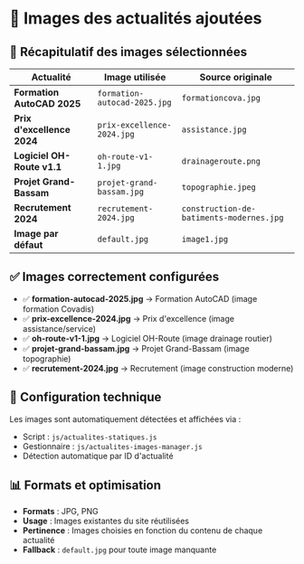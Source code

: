# 📸 Images des actualités ajoutées

## 🎯 Récapitulatif des images sélectionnées

| Actualité | Image utilisée | Source originale |
|-----------|---------------|------------------|
| **Formation AutoCAD 2025** | `formation-autocad-2025.jpg` | `formationcova.jpg` |
| **Prix d'excellence 2024** | `prix-excellence-2024.jpg` | `assistance.jpg` |
| **Logiciel OH-Route v1.1** | `oh-route-v1-1.jpg` | `drainageroute.png` |
| **Projet Grand-Bassam** | `projet-grand-bassam.jpg` | `topographie.jpeg` |
| **Recrutement 2024** | `recrutement-2024.jpg` | `construction-de-batiments-modernes.jpg` |
| **Image par défaut** | `default.jpg` | `image1.jpg` |

## ✅ Images correctement configurées

- ✅ **formation-autocad-2025.jpg** → Formation AutoCAD (image formation Covadis)
- ✅ **prix-excellence-2024.jpg** → Prix d'excellence (image assistance/service)  
- ✅ **oh-route-v1-1.jpg** → Logiciel OH-Route (image drainage routier)
- ✅ **projet-grand-bassam.jpg** → Projet Grand-Bassam (image topographie)
- ✅ **recrutement-2024.jpg** → Recrutement (image construction moderne)

## 🔧 Configuration technique

Les images sont automatiquement détectées et affichées via :
- Script : `js/actualites-statiques.js`
- Gestionnaire : `js/actualites-images-manager.js`
- Détection automatique par ID d'actualité

## 📊 Formats et optimisation

- **Formats** : JPG, PNG
- **Usage** : Images existantes du site réutilisées
- **Pertinence** : Images choisies en fonction du contenu de chaque actualité
- **Fallback** : `default.jpg` pour toute image manquante
